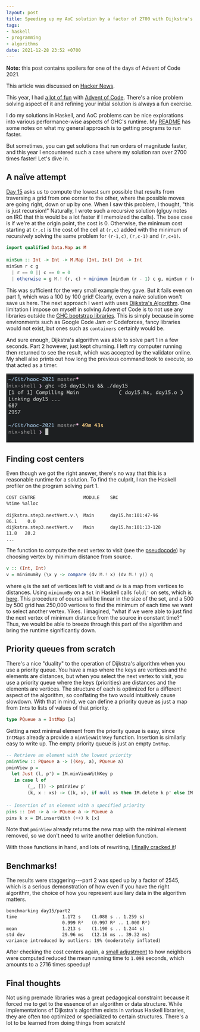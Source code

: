```yaml
---
layout: post
title: Speeding up my AoC solution by a factor of 2700 with Dijkstra's
tags:
- haskell
- programming
- algorithms
date: 2021-12-28 23:52 +0700
---
```

**Note:** this post contains spoilers for one of the days of Advent of
Code 2021.

This article was discussed on [Hacker
News](https://news.ycombinator.com/item?id=29757176).

This year, I had [a lot of fun](https://github.com/siraben/haoc-2021/)
with [Advent of Code](https://adventofcode.com/2021/).  There's a nice
problem solving aspect of it and refining your initial solution is
always a fun exercise.

I do my solutions in Haskell, and AoC problems can be nice
explorations into various performance-wise aspects of GHC's runtime.
My
[README](https://github.com/siraben/haoc-2021/#haskell-advent-of-code-2021)
has some notes on what my general approach is to getting programs to
run faster.

But sometimes, you can get solutions that run orders of magnitude
faster, and this year I encountered such a case where my solution ran
over 2700 times faster!  Let's dive in.

## A naïve attempt
[Day 15](https://adventofcode.com/2021/day/15) asks us to compute the
lowest sum possible that results from traversing a grid from one
corner to the other, where the possible moves are going right, down or
up by one.  When I saw this problem, I thought, "this is just
recursion!"  Naturally, I wrote such a recursive solution (glguy notes
on IRC that this would be a lot faster if I memoized the calls).  The
base case is if we're at the origin point, the cost is 0.  Otherwise,
the minimum cost starting at `(r,c)` is the cost of the cell at
`(r,c)` added with the minimum of recursively solving the same problem
for `(r-1,c)`, `(r,c-1)` and `(r,c+1)`.

```haskell
import qualified Data.Map as M

minSum :: Int -> Int -> M.Map (Int, Int) Int -> Int
minSum r c g
  | r == 0 || c == 0 = 0
  | otherwise = g M.! (r, c) + minimum [minSum (r - 1) c g, minSum r (c - 1) g, minSum r (c + 1) g]
```

This was sufficient for the very small example they gave.  But it
fails even on part 1, which was a 100 by 100 grid!  Clearly, even a
naïve solution won't save us here.  The next approach I went with uses
[Dijkstra's
Algorithm](https://en.wikipedia.org/wiki/Dijkstra%27s_algorithm). One
limitation I impose on myself in solving Advent of Code is to not use
any libraries outside the [GHC bootstrap
libraries](https://downloads.haskell.org/~ghc/latest/docs/html/libraries/index.html).
This is simply because in some environments such as Google Code Jam or
Codeforces, fancy libraries would not exist, but ones such as
`containers` certainly would be.

And sure enough, Dijkstra's algorithm was able to solve part 1 in a
few seconds.  Part 2 however, just kept churning.  I left my computer
running then returned to see the result, which was accepted by the
validator online.  My shell also prints out how long the previous
command took to execute, so that acted as a timer.

![First success](/assets/day15slow.png)

## Finding cost centers
Even though we got the right answer, there's no way that this is a
reasonable runtime for a solution.  To find the culprit, I ran the
Haskell profiler on the program solving part 1.

```
COST CENTRE                  MODULE    SRC                        %time %alloc

dijkstra.step3.nextVert.v.\  Main      day15.hs:101:47-96          86.1    0.0
dijkstra.step3.nextVert.v    Main      day15.hs:101:13-128         11.8   28.2
...
```

The function to compute the next vertex to visit (see the
[pseudocode](https://en.wikipedia.org/wiki/Dijkstra%27s_algorithm#Pseudocode))
by choosing vertex by minimum distance from source.

```haskell
v :: (Int, Int)
v = minimumBy (\x y -> compare (dv M.! x) (dv M.! y)) q
```

where `q` is the set of vertices left to visit and `dv` is a map from
vertices to distances.  Using `minimumBy` on a `Set` in Haskell calls
`foldl'` on sets, which is
[here](https://hackage.haskell.org/package/containers-0.6.5.1/docs/src/Data.Set.Internal.html#foldl%27).
This procedure of course will be linear in the size of the set, and a
500 by 500 grid has 250,000 vertices to find the minimum of each time
we want to select another vertex.  Yikes.  I imagined, "what if we were
able to just find the next vertex of minimum distance from the source
in constant time?"  Thus, we would be able to breeze through this part
of the algorithm and bring the runtime significantly down.

## Priority queues from scratch
There's a nice "duality" to the operation of Dijkstra's algorithm when
you use a priority queue.  You have a map where the keys are vertices
and the elements are distances, but when you select the next vertex to
visit, you use a priority queue where the keys (priorities) are
distances and the elements are vertices.  The structure of each is
optimized for a different aspect of the algorithm, so conflating the
two would intuitively cause slowdown.  With that in mind, we can
define a priority queue as just a map from `Int`s to lists of values
of that priority.

```haskell
type PQueue a = IntMap [a]
```

Getting a next minimal element from the priority queue is easy, since
`IntMap`s already a provide a `minViewWithKey` function.  Insertion is
similarly easy to write up.  The empty priority queue is just an empty
`IntMap`.

```haskell
-- Retrieve an element with the lowest priority
pminView :: PQueue a -> ((Key, a), PQueue a)
pminView p =
  let Just (l, p') = IM.minViewWithKey p
   in case l of
        (_, []) -> pminView p'
        (k, x : xs) -> ((k, x), if null xs then IM.delete k p' else IM.insert k xs p')

-- Insertion of an element with a specified priority
pins :: Int -> a -> PQueue a -> PQueue a
pins k x = IM.insertWith (++) k [x]
```

Note that `pminView` already returns the new map with the minimal
element removed, so we don't need to write another deletion function.

With those functions in hand, and lots of rewriting, [I finally
cracked
it](https://github.com/siraben/haoc-2021/commit/7a52a62eee7f45b0e9612948ef43c09f22ecd78b#diff-3cc7997ef8ee621857f43efc5829f5e774da63a889e78819714e25f6501f0af7)!

## Benchmarks!
The results were staggering---part 2 was sped up by a factor of 2545,
which is a serious demonstration of how even if you have the right
algorithm, the choice of how you represent auxillary data in the
algorithm matters.

```
benchmarking day15/part2
time                 1.172 s    (1.088 s .. 1.259 s)
                     0.999 R²   (0.997 R² .. 1.000 R²)
mean                 1.213 s    (1.190 s .. 1.244 s)
std dev              29.96 ms   (12.16 ms .. 39.32 ms)
variance introduced by outliers: 19% (moderately inflated)
```

After checking the cost centers again, a [small
adjustment](https://github.com/siraben/haoc-2021/commit/1cf5e6e37b780e46ff5947048663349978ae2509#diff-3cc7997ef8ee621857f43efc5829f5e774da63a889e78819714e25f6501f0af7)
to how neighbors were computed reduced the mean running time to
`1.098` seconds, which amounts to a 2716 times speedup!

## Final thoughts
Not using premade libraries was a great pedagogical constraint because
it forced me to get to the essence of an algorithm or data structure.
While implementations of Dijkstra's algorithm exists in various
Haskell libraries, they are often too optimized or specialized to
certain structures.  There's a lot to be learned from doing things
from scratch!
